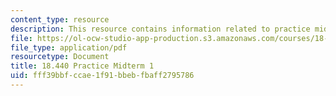 ```yaml
---
content_type: resource
description: This resource contains information related to practice midterm 1.
file: https://ol-ocw-studio-app-production.s3.amazonaws.com/courses/18-440-probability-and-random-variables-spring-2014/fff39bbfccae1f91bbebfbaff2795786_MIT18_440S14_prctcmidtrm1.pdf
file_type: application/pdf
resourcetype: Document
title: 18.440 Practice Midterm 1
uid: fff39bbf-ccae-1f91-bbeb-fbaff2795786
---
```

